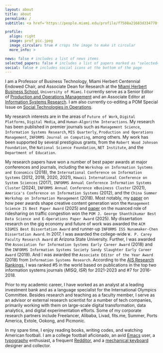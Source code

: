 ```yaml
---
layout: about
title: about
permalink: /
subtitle: <a href='https://people.miami.edu/profile/f7508a21683d334770fe03a231e454a3'>University of Miami Herbert Business School</a>

profile:
  align: right
  image: prof_pic.jpeg
  image_circular: true # crops the image to make it circular
  more_info: >

news: false # includes a list of news items
selected_papers: false # includes a list of papers marked as "selected={true}"
social: false # includes social icons at the bottom of the page
---
```


I am a Professor of Business Technology, Miami Herbert Centennial Endowed Chair, and Associate Dean for Research at the [Miami Herbert Business School](https://www.herbert.miami.edu/about/miami-herbert-leadership/index.html), `University of Miami`. I currently serve as a Senior Editor of [Production and Operations Management](http://www.poms.org/journal/departments/) and an Associate Editor at [Information Systems Research](https://pubsonline.informs.org/page/isre/editorial-board). I am also currently co-editing a POM Special Issue on [Social Technologies in Operations](https://www.poms.org/POM%20Social%20Technology%20special%20issue.pdf?fbclid=IwAR0SfajVeeNq7pfh6EhVHaLL_vQGGrxnRUtCdMI88j8P5_EgCV7APrGTVWM).

My research interests are in the areas of `Future of Work`, `Digital Platforms`, `Digital Media`, and `Human-Algorithm Interactions`. My research has been published in premier journals such as `Management Science`, `Information Systems Research`, `MIS Quarterly`, `Production and Operations Management`, `INFORMS Journal on Computing`, among others. My work has been supported by several prestigious grants, from the `Robert Wood Johnson Foundation`, the `National Science Foundation`, `NET Institute`, and the `Department of Education`.

My research papers have won a number of best paper awards at major conferences and journals, including the `Workshop on Information Systems and Economics` (2018), the `International Conference on Information Systems` (2012, 2018, 2020, 2021), `Hawaii International Conference on System Sciences` (2017), `INFORMS Annual Conference Information Systems Cluster` (2024), `INFORMS Annual Conference eBusiness Cluster` (2021),  `America's Conference on Information Systems` (2012), and the `China Summer Workshop on Information Management` (2018). Most notably, my [paper](https://pubsonline.informs.org/doi/10.1287/mnsc.2021.4040) on how peer awards shape creative content generation won the `Management Science IS Best Paper Award` (2025) and [paper](https://journals.sagepub.com/doi/10.1111/poms.13530) on the nuanced role of ridesharing on traffic congestion won the `POM J. George Shanthikumar Best Data Science and E-Operations Paper Award` (2025). My dissertation research on the gig economy and future of work was awarded the `ACM SIGMIS Best Dissertation Award` and runner-up `INFORMS ISS Nunamaker-Chen Dissertation Award`. In 2017, I was awarded the college-wide `W. P. Carey Faculty Research Award` at Arizona State University. Further, I was awarded the `Association for Information Systems Early Career Award` (2018) and the `INFORMS Information Systems Society Sandy Slaughter Early Career Award` (2019). And I was awarded the `Associate Editor of the Year Award` (2018) from `Information Systems Research`. According to the [AIS Research Rankings](https://www.aisresearchrankings.org/rankings/), I was ranked #5 in the world based on publications in the top two information systems journals (*MISQ*, *ISR*) for 2021-2023 and #7 for 2016-2018. 

Prior to my academic career, I have worked as an analyst at a leading investment bank and as a language specialist for the International Olympics Committee. Besides research and teaching as a faculty member, I serve as an advisor or external research scientist for a number of tech companies, primarily working with them on large-scale digital transformation, data analytics, and digital experimentation efforts. Some of my corporate research partners include Freelancer, Alibaba, Livad, fits.me, Summer, Ports America, Extole, Ookong, and Picmonic.

In my spare time, I enjoy reading books, writing codes, and watching American football. I am a college football aficionado, an avid [Emacs](https://www.spacemacs.org/) user, a [typography](https://fontsinuse.com/) enthusiast, a frequent [Redditor](https://www.reddit.com/), and a [mechanical keyboard](https://www.instagram.com/profoldcat/) designer and collector.

<!-- ---Old Bio--- -->
<!-- I am a Professor of Business Technology, Miami Herbert Centennial Endowed Chair, and Associate Dean for Research at the [Miami Herbert Business School](https://www.herbert.miami.edu/), `University of Miami`. Previously, I was the C. T. Bauer Professor of Artificial Intelligence & Digital Society and Director of the Bauer College PhD Programs in the C. T. Bauer College of Business at University of Houston and a faculty advisory member of the HPE Data Science Institute. Prior to that, I was a tenured faculty member at Arizona State University's W. P. Carey School of Business. I currently serve as a Senior Editor of [Production and Operations Management](http://www.poms.org/journal/departments/) and an Associate Editor at [Information Systems Research](https://pubsonline.informs.org/page/isre/editorial-board). I am also currently co-editing a POM Special Issue on [Social Technologies in Operations](https://www.poms.org/POM%20Social%20Technology%20special%20issue.pdf?fbclid=IwAR0SfajVeeNq7pfh6EhVHaLL_vQGGrxnRUtCdMI88j8P5_EgCV7APrGTVWM).

My research interests are in the areas of `Future of Work`, `Digital Platforms`, `Digital Media`, and `Human-Algorithm Interactions`. My research has been published in premier journals such as `Management Science`, `Information Systems Research`, `MIS Quarterly`, `Production and Operations Management`, `INFORMS Journal on Computing`, among others. My work has been supported by several prestigious grants, from the `Robert Wood Johnson Foundation`, the `National Science Foundation`, `NET Institute`, and the `Department of Education`.

My research papers have won a number of best paper awards at major conferences, including the `Workshop on Information Systems and Economics` (2018), the `International Conference on Information Systems` (2012, 2018, 2020, 2021), `Hawaii International Conference on System Sciences` (2017), `INFORMS Annual Conference Information Systems Cluster` (2024), `INFORMS Annual Conference eBusiness Cluster` (2021), `America's Conference on Information Systems` (2012), and the `China Summer Workshop on Information Management` (2018). My dissertation research on the gig economy and future of work was awarded the `ACM SIGMIS Best Dissertation Award` and runner-up `INFORMS ISS Nunamaker-Chen Dissertation Award`. In 2017, I was awarded the college-wide `W. P. Carey Faculty Research Award`. Further, I was awarded the `Association for Information Systems Early Career Award` (2018) and the `INFORMS Information Systems Society Sandy Slaughter Early Career Award` (2019). And I was awarded the `Associate Editor of the Year Award` (2018) from `Information Systems Research`. According to the [AIS Research Rankings](https://www.aisresearchrankings.org/rankings/), I was ranked #5 in the world based on publications in the top two information systems journals (*MISQ*, *ISR*) for 2021-2023 and #7 for 2016-2018. And I received the Outstanding PhD Alumni Award (2020) from the Fox School of Business, Temple University. And I am an AIS Distinguished Member since 2020.

At Miami Herbert Business School, I have taught at executive, PhD, masters, and undergraduate levels. At Bauer College, I led the `Bauer Initiative in Artificial Intelligence and Digital Society`. I also led the effort in designing and delivering the Business Data Analytics `Mini-MBA Executive Education Program`. Prior to joining the Bauer College at UH, I worked at the W. P. Carey School of Business at Arizona State University (ASU) as an Assistant Professor (2014-2018) and tenured Associate Professor (2018-2020), where I was also the director of the IS PhD program, co-director of the Digital Society Initiative, and the Nita & Phil Francis Faculty Fellow. I have taught and led the curriculum development at both the undergraduate (`Computer Information Systems` (CIS) and `Business Data Analytics` (BDA)) and graduate (MSBA and PhD) levels. Most notably, I led the college-level initiatives in designing and implementing the undergraduate analytics core course -- `Problem Solving and Actionable Analytics` (WPC300). Serving as the course coordinator for WPC300, I oversaw over 50 sections of the course each year taught by instructors from multiple departments. Further, I led a team of analytics faculty in designing, implementing, and coordinating the core college analytics course in the `online` and `hybrid` (onsite + online) formats. Here is a [live stream recording](https://player.theplatform.com/p/U8-EDC/dKzF6F2_w14a/select/media/dCsGzS1z_uCq?form=html) of my talk on analytics teaching and research in the W. P. Carey 'Back-to-Class' Alumni event in April 2019. I received Department of Information Systems' Outstanding Teaching Award in 2016, and was a finalist for the W. P. Carey Huizingh Undergraduate Teaching Award (2019), Huizingh Award for Undergraduate Service to Students (2020), and the ASU Outstanding Doctoral Mentor (2020).

Prior to my academic career, I have worked as an analyst at a leading investment bank and as a language specialist for the International Olympics Committee. Besides research and teaching as a faculty member, I serve as an advisor or external research scientist for a number of tech companies, primarily working with them on large-scale digital transformation, data analytics, and digital experimentation efforts. Some of my corporate research partners include Freelancer, Alibaba, Livad, fits.me, Summer, Ports America, Extole, Ookong, and Picmonic.

In my spare time, I enjoy reading books and writing codes. I am an avid [Emacs](https://www.spacemacs.org/) user, a [typography](https://fontsinuse.com/) enthusiast, a frequent [Redditor](https://www.reddit.com/), and a [mechanical keyboard](https://www.reddit.com/r/MechanicalKeyboards/) designer and collector. -->